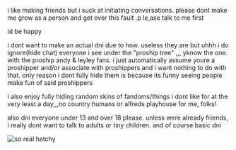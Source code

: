 i like making friends but i suck at initiating conversations. please dont make me grow as a person and get over this fault .p le,ase talk to me first
<P> id be happy </P>
<p> i dont want to make an actual dni due to how. useless they are but uhhh i do ignore(hide chat) everyone i see under the "proship tree" ,,, yknow the one. with the proship andy & leyley fans. i just automatically assume youre a proshipper and/or associate with proshippers and i want nothing to do with that. only reason i dont fully hide them is because its funny seeing people make fun of said proshippers</p>
<p> i also enjoy fully hiding random skins of fandoms/things i dont like for at the very least a day,,,no country humans or alfreds playhouse for me, folks! </p>

<p> also dni everyone under 13 and over 18 please. unless were already friends, i really dont want to talk to adults or tiny children. and of course basic dni </p>

![so real hatchy](https://github.com/user-attachments/assets/3b883df3-fff2-4db7-b0f0-3d0de7e41e3a)
